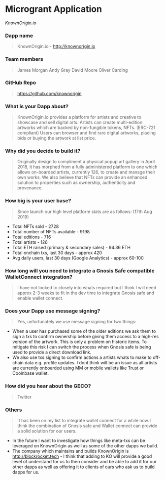 # Microgrant Application
_KnownOrigin.io_


### Dapp name
> KnownOrigin.io - http://knownorigin.io

### Team members
> James Morgan
> Andy Gray
> David Moore
> Oliver Carding

### GitHub Repo
> https://github.com/knownorigin

### What is your Dapp about?
> KnownOrigin.io provides a platform for artists and creative to showcase and sell digital arts.
> Artists can create multi-edition artworks which are backed by non-fungible tokens, NFTs. (ERC-721 compliant) 
> Users can browser and find rare digital artworks, placing bids or buying the artwork at list price.

### Why did you decide to build it?
> Originally design to compliment a physical popup art gallery in April 2018, it has morphed from a fully administered
platform to one which allows on-boarded artists, currently 126, to create and manage their own works.
> We also believe that NFTs can provide an enhanced solution to properties such as ownership, authenticity and provenance.  

### How big is your user base?
> Since launch our high level platform stats are as follows: (17th Aug 2019)
- Total NFTs sold - 2728
- Total number of NFTs available - 9198
- Total editions - 716
- Total artists - 126
- Total ETH raised (primary & secondary sales) - 94.36 ETH
- Total onchain txs, last 30 days - approx 420 
- Avg daily users, last 30 days (Google Analytics) - approx 60-100

### How long will you need to integrate a Gnosis Safe compatible WalletConnect integration?
> I have not looked to closely into whats required but I think I will need approx 2-3 weeks to fit in the dev time to integrate Gnosis safe and enable wallet connect.

### Does your Dapp use message signing?
> Yes, unfortunately we use message signing for two things:
 - When a user has purchased some of the older editions we ask them to sign a txs to confirm ownership before giving them access to a high-res version of the artwork. This is only a problem on historic items. 
   To mitigate this risk I can switch the process when Gnosis safe is being used to provide a direct download link. 
 - We also use txs signing to confirm actions a artists whats to make to off-chain data e.g. profile updates. I dont think will be an issue as all artists are currently onboarded using MM or mobile wallets like Trust or Cooinbase wallet. 
 
### How did you hear about the GECO?
> Twitter

### Others
> It has been on my list to integrate wallet connect for a while now. I think the combination of Gnosis safe and Wallet connect can provide a solid solution for our users. 
 - In the future I want to investigate how things like meta-txs can be leveraged on KnownOrigin as well as some of the other dapps we build. 
 - The company which maintains and builds KnownOrigin is http://blockrocket.tech - I think that adding to KO will provide a good level of understand for us to then consider
   and be able to add it for our other dapps as well as offering it to clients of ours who ask us to build dapps for us. 
   
